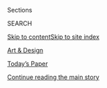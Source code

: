 <div id="app">

<div>

<div class="NYTAppHideMasthead css-zz1s19 e1suatyy0">

<div class="section css-ui9rw0 e1suatyy2">

<div class="css-11hrj97 er09x8g0">

<div class="css-6n7j50">

</div>

<span class="css-1dv1kvn">Sections</span>

<div class="css-10488qs">

<span class="css-1dv1kvn">SEARCH</span>

</div>

[Skip to content](#site-content)[Skip to site index](#site-index)

</div>

<div id="masthead-section-label" class="css-1fnb9ct eaxe0e00">

[Art &
Design](https://www.nytimes3xbfgragh.onion/section/arts/design)

</div>

<div class="css-10698na e1huz5gh0">

</div>

</div>

<div id="masthead-bar-one" class="section hasLinks css-15hmgas e1csuq9d3">

<div class="css-uqyvli e1csuq9d0">

</div>

<div class="css-1uqjmks e1csuq9d1">

</div>

<div class="css-9e9ivx">

[](https://myaccount.nytimes3xbfgragh.onion/auth/login?response_type=cookie&client_id=vi)

</div>

<div class="css-1bvtpon e1csuq9d2">

[Today’s Paper](https://www.nytimes3xbfgragh.onion/section/todayspaper)

</div>

</div>

</div>

</div>

<div data-aria-hidden="false">

<div id="site-content" data-role="main">

<div id="top-wrapper" class="css-15p45cc eaca97t0" type="top">

<div id="top-slug" class="css-19x0jxb eaca97t1" hidden="">

Advertisement

</div>

[Continue reading the main
story](#after-top)

<div class="ad top-wrapper" style="text-align:center;height:100%;display:block;min-height:90px">

<div id="top" class="place-ad" data-position="top" data-size-key="top">

</div>

</div>

<div id="after-top">

</div>

</div>

<div id="collection-design" class="section css-15h4p1b e9abtgs0">

<div class="css-1j21atc e1svk9qx1">

<div class="css-fmiefx e1svk9qx2">

<div class="css-1hk7r2m eu54l5x0">

<div id="sponsor-wrapper" class="css-7a1pgi eaca97t0" type="sponsor" hidden="">

<div id="sponsor-slug" class="css-1l4mleb eaca97t1" hidden="">

Supported by

</div>

[Continue reading the main
story](#after-sponsor)

<div id="sponsor" class="ad sponsor-wrapper" style="text-align:left;height:100%;display:block">

</div>

<div id="after-sponsor">

</div>

</div>

</div>

### <span class="css-hue6tr ezz4tcd1">[Arts](/section/arts)</span>

</div>

<div class="css-nfcc9b e1svk9qx3">

<div class="css-vl9dhg e1svk9qx5">

<div class="css-1nrhkj6 e1svk9qx6">

# Art & Design

<div class="follow-button-placeholder" data-collection-id="">

</div>

</div>

</div>

</div>

</div>

<div class="css-4svvz1 ekkqrpp0">

<div id="collection-highlights-container" class="section css-18l1u7x e46isfb1">

<div class="css-gfgt40 ekkqrpp1">

## Highlights

1.  ![<span class="css-1nk1g0h e1oaj3zl2"><span class="css-1dv1kvn">Credit</span>Kerry
    James Marshall and David
    Zwirner</span>](https://static01.graylady3jvrrxbe.onion/images/2020/07/31/arts/30kerryjames-audobon7/30kerryjames-audobon7-videoLarge.jpg)
    
    <div class="css-10wtrbd">
    
    <div class="css-1dqkjed">
    
    [![](https://static01.graylady3jvrrxbe.onion/images/2020/07/31/arts/30kerryjames-audobon7/30kerryjames-audobon7-thumbStandard.jpg)](/2020/07/29/arts/design/kerry-james-marshall-audubon.html)
    
    </div>
    
    ## [Kerry James Marshall’s Black Birds Take Flight in a New Series](/2020/07/29/arts/design/kerry-james-marshall-audubon.html)
    
    Inspired by John James Audubon, the painter explores the societal
    “pecking order” in two works that dovetail with “this mystery
    about whether or not Audubon himself was
    Black.”
    
    <span class="css-me3p27"></span><span class="css-1dydysp e4e4i5l3"></span><span class="css-9voj2j">By
    <span class="css-1baulvz last-byline" itemprop="name">Ted
    Loos</span></span>
    
    </div>

2.  ![<span class="css-1nk1g0h e1oaj3zl2"><span class="css-1dv1kvn">Credit</span>Bettmann/Getty
    Images</span>](https://static01.graylady3jvrrxbe.onion/images/2020/07/31/arts/30olympics-notebook15/30olympics-notebook15-videoLarge-v2.jpg)
    
    <div class="css-10wtrbd">
    
    <div class="css-1dqkjed">
    
    [![](https://static01.graylady3jvrrxbe.onion/images/2020/07/31/arts/30olympics-notebook15/30olympics-notebook15-thumbStandard-v2.jpg)](/2020/07/30/arts/design/tokyo-olympics-1964-design.html)
    
    </div>
    
    ### Critic’s Notebook
    
    ## [The 1964 Olympics Certified a New Japan, in Steel and on the Screen](/2020/07/30/arts/design/tokyo-olympics-1964-design.html)
    
    The world’s elite athletes would have been in Tokyo right now if not
    for the coronavirus pandemic. When they went half a century ago,
    they discovered a capital transformed by
    design.
    
    <span class="css-me3p27"></span><span class="css-1dydysp e4e4i5l3"></span><span class="css-9voj2j">By
    <span class="css-1baulvz last-byline" itemprop="name">Jason
    Farago</span></span>
    
    </div>

3.  1.  ![<span class="css-1nk1g0h e1oaj3zl2"><span class="css-1dv1kvn">Credit</span>Piotr
        Redlinski for The New York
        Times</span>](https://static01.graylady3jvrrxbe.onion/images/2020/08/01/arts/31hagia-1/31hagia-1-videoLarge.jpg)
        
        <div class="css-10wtrbd">
        
        ## [How a Historian Stuffed Hagia Sophia’s Sound Into a Studio](/2020/07/30/arts/music/hagia-sophia-acoustics-music.html)
        
        <div class="css-ajkwsy">
        
        [![](https://static01.graylady3jvrrxbe.onion/images/2020/08/01/arts/31hagia-1/31hagia-1-thumbStandard.jpg)](/2020/07/30/arts/music/hagia-sophia-acoustics-music.html)
        
        </div>
        
        Bissera Pentcheva used virtual acoustics to bring Istanbul to
        California and reconstruct the sonic world of Byzantine
        cathedral
        music.
        
        <span class="css-me3p27"></span><span class="css-1dydysp e4e4i5l3"></span><span class="css-9voj2j">By
        <span class="css-1baulvz last-byline" itemprop="name">Corinna da
        Fonseca-Wollheim</span></span>
        
        </div>
    
    2.  ![<span class="css-1nk1g0h e1oaj3zl2"><span class="css-1dv1kvn">Credit</span></span>](https://static01.graylady3jvrrxbe.onion/images/2020/07/31/arts/31surfacing-virus-souvenirs3-13/31surfacing-virus-souvenirs3-13-videoLarge.png)
        
        <div class="css-10wtrbd">
        
        ### Surfacing
        
        ## [The Strange Lives of Objects in the Coronavirus Era](/2020/08/01/arts/design/virus-design-objects.html)
        
        <div class="css-ajkwsy">
        
        [![](https://static01.graylady3jvrrxbe.onion/images/2020/07/31/arts/31surfacing-virus-souvenirs3-13/31surfacing-virus-souvenirs3-13-thumbStandard.png)](/2020/08/01/arts/design/virus-design-objects.html)
        
        </div>
        
        The pandemic has inspired a flurry of new and novel items — and
        given ordinary ones new
        meanings.
        
        <span class="css-me3p27"></span><span class="css-1dydysp e4e4i5l3"></span><span class="css-9voj2j">By
        <span class="css-1baulvz" itemprop="name">Sophie Haigney</span>
        and <span class="css-1baulvz last-byline" itemprop="name">Peter
        Arkle</span></span>
        
        </div>

</div>

<div class="css-1xdhyk6 e46isfb0">

<div class="css-zk12ih ef6si7p0">

1.  ![<span class="css-1hhnwbi e1oaj3zl2"><span class="css-1dv1kvn">Credit</span>Pool
    photo by Alexander
    Nemenov</span>](https://static01.graylady3jvrrxbe.onion/images/2020/07/29/arts/29senateart1/merlin_170681682_ba7f8999-e872-4eaf-bc7b-b1553b6f9059-videoLarge.jpg)
    
    <div class="css-10wtrbd">
    
    ## [Senate Report: Opaque Art Market Helped Oligarchs Evade Sanctions](/2020/07/29/arts/design/senate-report-art-market-russia-oligarchs-sanctions.html)
    
    Congressional investigators said companies tied to two Russians
    under sanctions were able to buy art using shell companies and an
    intermediary.
    
    <span class="css-me3p27"></span><span class="css-1dydysp e4e4i5l3"></span><span class="css-9voj2j">By
    <span class="css-1baulvz last-byline" itemprop="name">Graham
    Bowley</span></span>
    
    </div>

2.  ![<span class="css-1hhnwbi e1oaj3zl2"><span class="css-1dv1kvn">Credit</span>Van
    Gogh
    Museum</span>](https://static01.graylady3jvrrxbe.onion/images/2020/07/30/arts/28van-gogh2/28van-gogh2-videoLarge-v2.jpg)
    
    <div class="css-10wtrbd">
    
    ## [A Clue to van Gogh’s Final Days Is Found in His Last Painting](/2020/07/28/arts/design/vincent-van-gogh-tree-roots.html)
    
    A researcher says he has uncovered the precise location where the
    artist painted “Tree Roots,” thought to be the last piece he worked
    on the day he suffered a fatal gunshot
    wound.
    
    <span class="css-me3p27"></span><span class="css-1dydysp e4e4i5l3"></span><span class="css-9voj2j">By
    <span class="css-1baulvz last-byline" itemprop="name">Nina
    Siegal</span></span>
    
    </div>

3.  ![<span class="css-1hhnwbi e1oaj3zl2"><span class="css-1dv1kvn">Credit</span>Ben
    Serar</span>](https://static01.graylady3jvrrxbe.onion/images/2020/07/30/arts/29doylelane14/29doylelane14-videoLarge.jpg)
    
    <div class="css-10wtrbd">
    
    ## [Adding a New Name to the Canon in Clay: Doyle Lane](/2020/07/29/arts/design/doyle-lane-ceramics.html)
    
    The underrecognized Black ceramist made tiny “weed pots” in the
    1960s and ’70s that are seen today on a fresh
    pedestal.
    
    <span class="css-me3p27"></span><span class="css-1dydysp e4e4i5l3"></span><span class="css-9voj2j">By
    <span class="css-1baulvz last-byline" itemprop="name">Jonathan
    Griffin</span></span>
    
    </div>

4.  ### Art Reviews
    
    ![<span class="css-1hhnwbi e1oaj3zl2"><span class="css-1dv1kvn">Credit</span>Nasreen
    Mohamedi, via the artist's estate and Talwar
    Gallery</span>](https://static01.graylady3jvrrxbe.onion/images/2020/07/29/arts/29virtual-galleries-lead/merlin_174905502_0dcea2b2-ee85-4661-ae03-07d1eba099ba-videoLarge.jpg)
    
    <div class="css-10wtrbd">
    
    ## [Three Art Gallery Shows to See Right Now](/2020/07/30/arts/design/virtual-art-gallery-shows.html)
    
    Galleries and museums are getting creative about presenting work
    online during the pandemic. Some are open for in-person visits. Here
    are shows worth viewing either
    way.
    
    <span class="css-me3p27"></span><span class="css-1dydysp e4e4i5l3"></span><span class="css-9voj2j">By
    <span class="css-1baulvz" itemprop="name">Roberta Smith</span>,
    <span class="css-1baulvz" itemprop="name">Jillian Steinhauer</span>
    and <span class="css-1baulvz last-byline" itemprop="name">Martha
    Schwendener</span></span>
    
    </div>

5.  ![<span class="css-1hhnwbi e1oaj3zl2"><span class="css-1dv1kvn">Credit</span>Hana
    Miletic/Home
    Cooking</span>](https://static01.graylady3jvrrxbe.onion/images/2020/07/29/arts/29instagram-art1/29instagram-art1-videoLarge.jpg)
    
    <div class="css-10wtrbd">
    
    ## [Five Art Accounts to Follow on Instagram Now](/2020/07/29/arts/design/art-accounts-to-follow-instagram.html)
    
    Our critic shares accounts that make her feel, think and see in new
    ways — something that feels especially vital right
    now.
    
    <span class="css-me3p27"></span><span class="css-1dydysp e4e4i5l3"></span><span class="css-9voj2j">By
    <span class="css-1baulvz last-byline" itemprop="name">Jillian
    Steinhauer</span></span>
    
    </div>

</div>

</div>

</div>

<div id="mid1-wrapper" class="css-1mn4oms eaca97t0" type="rank">

<div id="mid1-slug" class="css-1tag3rd eaca97t1">

Advertisement

</div>

[Continue reading the main
story](#after-mid1)

<div id="mid1" class="ad mid1-wrapper" style="text-align:center;height:100%;display:block">

</div>

<div id="after-mid1">

</div>

</div>

</div>

<div class="css-185go5a e1o5byef0">

<div class="css-15cbhtu">

  - [Latest](#stream-panel)
  - <span class="css-6n7j50">Search</span>
    <div class="control">
    <div class="label-container css-1dv1kvn">
    Search
    </div>
    <div class="css-wm4t3d">
    **<span id="clear-search-input" class="css-1dv1kvn">Clear this text
    input</span>
    </div>
    </div>
    <span class="css-1iovbfw"></span>

<div id="stream-panel" class="section css-8msx5b e1jz0cab1">

<div class="css-13mho3u">

1.  
    
    <div class="css-1cp3ece">
    
    <div class="css-1l4spti">
    
    [](/2020/08/03/arts/design/sothebys-sales.html)
    
    <div class="css-79elbk">
    
    ![](https://static01.graylady3jvrrxbe.onion/images/2020/08/03/arts/03sothebys-item1/03sothebys-item1-thumbWide.jpg?quality=75&auto=webp&disable=upscale)
    
    </div>
    
    ## Sotheby’s Reports $2.5 Billion in Sales
    
    The auction house says that figure reflects a “resilient” market
    amid the coronavirus. But it represents a 25 percent decrease in
    auction sales, analysts say.
    
    <div class="css-1nqbnmb ea5icrr0">
    
    By <span class="css-1n7hynb">Scott
    Reyburn</span>
    
    </div>
    
    </div>
    
    <div class="css-1lc2l26 e1xfvim33">
    
    </div>
    
    </div>

2.  
    
    <div class="css-1cp3ece">
    
    <div class="css-1l4spti">
    
    [](/2020/07/31/arts/music/beyonce-black-is-king.html)
    
    <div class="css-79elbk">
    
    ![](https://static01.graylady3jvrrxbe.onion/images/2020/08/03/arts/31beyonce7/31beyonce7-thumbWide.jpg?quality=75&auto=webp&disable=upscale)
    
    </div>
    
    ## Beyoncé’s ‘Black Is King’: Let’s Discuss
    
    Six critics on the visual album rooted in her “Lion King”-inspired
    record “The Gift,” a grand statement of African-diaspora pride and
    creative power.
    
    <div class="css-1nqbnmb ea5icrr0">
    
    By <span class="css-1n7hynb">Jason Farago, Vanessa Friedman, Gia
    Kourlas, Wesley Morris, Jon Pareles <span>and</span> Salamishah
    Tillet</span>
    
    </div>
    
    </div>
    
    <div class="css-1lc2l26 e1xfvim33">
    
    </div>
    
    </div>

3.  
    
    <div class="css-1cp3ece">
    
    <div class="css-1l4spti">
    
    [](/2020/07/31/arts/design/heather-phillipson-fourth-plinth.html)
    
    <div class="css-79elbk">
    
    ![](https://static01.graylady3jvrrxbe.onion/images/2020/07/31/arts/31phillipson1/31phillipson1-thumbWide.jpg?quality=75&auto=webp&disable=upscale)
    
    </div>
    
    ## An Artist Having Fun While Waiting for Catastrophe
    
    Heather Phillipson’s works make viewers smile, but underneath their
    bright, over-the-top exteriors are dark, urgent messages.
    
    <div class="css-1nqbnmb ea5icrr0">
    
    By <span class="css-1n7hynb">Alex
    Marshall</span>
    
    </div>
    
    </div>
    
    <div class="css-1lc2l26 e1xfvim33">
    
    </div>
    
    </div>

4.  
    
    <div class="css-1cp3ece">
    
    <div class="css-1l4spti">
    
    [](/2020/07/31/science/alexandrian-glass-rome.html)
    
    <div class="css-79elbk">
    
    ![](https://static01.graylady3jvrrxbe.onion/images/2020/08/04/science/30TB-GLASS/30TB-GLASS-thumbWide.jpg?quality=75&auto=webp&disable=upscale)
    
    </div>
    
    ### <span class="css-m70j1g">Trilobites</span>
    
    ## The Romans Called it ‘Alexandrian Glass.’ Where Was It Really From?
    
    Trace quantities of isotopes hint at the true origin of a kind of
    glass that was highly prized in the Roman Empire.
    
    <div class="css-1nqbnmb ea5icrr0">
    
    By <span class="css-1n7hynb">Katherine
    Kornei</span>
    
    </div>
    
    </div>
    
    <div class="css-1lc2l26 e1xfvim33">
    
    </div>
    
    </div>

5.  
    
    <div class="css-1cp3ece">
    
    <div class="css-1l4spti">
    
    [](/2020/07/30/arts/design/american-museum-of-natural-history-reopen-covid.html)
    
    <div class="css-79elbk">
    
    ![](https://static01.graylady3jvrrxbe.onion/images/2020/07/31/arts/30amnh-item/merlin_160099131_78da8533-6717-4533-838c-d3d0823968d7-thumbWide.jpg?quality=75&auto=webp&disable=upscale)
    
    </div>
    
    ## American Museum of Natural History Announces September Reopening
    
    The museum said it is planning to reopen on Sept. 9, pending
    permission from state and city officials.
    
    <div class="css-1nqbnmb ea5icrr0">
    
    By <span class="css-1n7hynb">Sarah
    Bahr</span>
    
    </div>
    
    </div>
    
    <div class="css-1lc2l26 e1xfvim33">
    
    </div>
    
    </div>

6.  
    
    <div class="css-1cp3ece">
    
    <div class="css-1l4spti">
    
    [](/2020/07/30/arts/things-to-do-weekend-coronavirus.html)
    
    <div class="css-79elbk">
    
    ![](https://static01.graylady3jvrrxbe.onion/images/2020/07/30/arts/30wkd-arts-roundup-pop/30wkd-arts-roundup-pop-thumbWide-v3.jpg?quality=75&auto=webp&disable=upscale)
    
    </div>
    
    ### <span class="css-m70j1g">Weekend Roundup</span>
    
    ## 7 Things to Do This Weekend
    
    How can you get your cultural fix when many arts institutions remain
    closed? Our writers offer suggestions for what to listen to and
    watch.
    
    <div class="css-1nqbnmb ea5icrr0">
    
    </div>
    
    </div>
    
    <div class="css-1lc2l26 e1xfvim33">
    
    </div>
    
    </div>

7.  
    
    <div class="css-1cp3ece">
    
    <div class="css-1l4spti">
    
    [](/2020/07/30/arts/design/picasso-fishermen-mural-norway.html)
    
    <div class="css-79elbk">
    
    ![](https://static01.graylady3jvrrxbe.onion/images/2020/08/01/arts/30oslo-murals4/merlin_175103559_7903ded4-3ee3-483c-bb9c-1d23e48686ed-thumbWide.jpg?quality=75&auto=webp&disable=upscale)
    
    </div>
    
    ## Picasso Mural Torn From Building After Years of Dispute
    
    To the outrage of preservationists and art-world figures, the work
    was removed into storage on Thursday from the side of government
    offices facing demolition in Oslo.
    
    <div class="css-1nqbnmb ea5icrr0">
    
    By <span class="css-1n7hynb">Thomas
    Rogers</span>
    
    </div>
    
    </div>
    
    <div class="css-1lc2l26 e1xfvim33">
    
    </div>
    
    </div>

8.  
    
    <div class="css-1cp3ece">
    
    <div class="css-1l4spti">
    
    [](/2020/07/29/arts/national-endowment-for-the-humanities-grants.html)
    
    <div class="css-79elbk">
    
    ![](https://static01.graylady3jvrrxbe.onion/images/2020/07/29/arts/29neh-item/merlin_82731944_216fa980-c985-415e-9558-8f7564abdc3b-thumbWide.jpg?quality=75&auto=webp&disable=upscale)
    
    </div>
    
    ## National Endowment for the Humanities Announces New Grants
    
    This round of funding, the final for the fiscal year, totals $30
    million and will support 238 projects.
    
    <div class="css-1nqbnmb ea5icrr0">
    
    By <span class="css-1n7hynb">Lauren
    Messman</span>
    
    </div>
    
    </div>
    
    <div class="css-1lc2l26 e1xfvim33">
    
    </div>
    
    </div>

9.  
    
    <div class="css-1cp3ece">
    
    <div class="css-1l4spti">
    
    [](/2020/07/28/arts/design/sothebys-banksy-rembrandt.html)
    
    <div class="css-79elbk">
    
    ![](https://static01.graylady3jvrrxbe.onion/images/2020/07/30/arts/28sothebys-item1/28sothebys-item1-thumbWide.jpg?quality=75&auto=webp&disable=upscale)
    
    </div>
    
    ## Banksy and Rembrandt Boost Sotheby’s Sale to $192.7 Million
    
    The auction house held a livestream sale of 65 artworks from seven
    centuries titled “Rembrandt to Richter.”
    
    <div class="css-1nqbnmb ea5icrr0">
    
    By <span class="css-1n7hynb">Scott
    Reyburn</span>
    
    </div>
    
    </div>
    
    <div class="css-1lc2l26 e1xfvim33">
    
    </div>
    
    </div>

10. 
    
    <div class="css-1cp3ece">
    
    <div class="css-1l4spti">
    
    [](/2020/07/28/arts/design/national-museum-of-the-american-latino.html)
    
    <div class="css-79elbk">
    
    ![](https://static01.graylady3jvrrxbe.onion/images/2020/07/28/arts/28LATMUSEUM1/28LATMUSEUM1-thumbWide.jpg?quality=75&auto=webp&disable=upscale)
    
    </div>
    
    ## House Votes to Create a National Museum of the American Latino
    
    Plans for a museum devoted to the history and contributions of
    Latinos in the United States began forming in the 2000s, but
    legislation had not gained traction in Congress until now.
    
    <div class="css-1nqbnmb ea5icrr0">
    
    By <span class="css-1n7hynb">Julia Jacobs</span>
    
    </div>
    
    </div>
    
    <div class="css-1lc2l26 e1xfvim33">
    
    </div>
    
    </div>

<div class="css-13mho3u">

<div class="css-1t62hi8">

<div class="css-1stvaey">

Show
More

<div>

<div style="border:0;clip:rect(0 0 0 0);height:1px;margin:-1px;overflow:hidden;white-space:nowrap;padding:0;width:1px;position:absolute" data-role="log" data-aria-live="assertive">

</div>

<div style="border:0;clip:rect(0 0 0 0);height:1px;margin:-1px;overflow:hidden;white-space:nowrap;padding:0;width:1px;position:absolute" data-role="log" data-aria-live="assertive">

</div>

<div style="border:0;clip:rect(0 0 0 0);height:1px;margin:-1px;overflow:hidden;white-space:nowrap;padding:0;width:1px;position:absolute" data-role="log" data-aria-live="polite">

</div>

<div style="border:0;clip:rect(0 0 0 0);height:1px;margin:-1px;overflow:hidden;white-space:nowrap;padding:0;width:1px;position:absolute" data-role="log" data-aria-live="polite">

</div>

</div>

</div>

</div>

</div>

</div>

<div class="css-g6hk37 supplemental">

<div id="mid2-wrapper" class="css-10wkyv7 eaca97t0" type="lede">

<div id="mid2-slug" class="css-1tag3rd eaca97t1">

Advertisement

</div>

[Continue reading the main
story](#after-mid2)

<div id="mid2" class="ad mid2-wrapper" style="text-align:center;height:100%;display:block;min-height:250px">

</div>

<div id="after-mid2">

</div>

</div>

## Follow Us

<div class="module-body">

  - [**<span data-aria-hidden="true">@robertasmithnyt</span><span class="css-1dv1kvn">twitter
    page for
    @robertasmithnyt</span>](https://twitter.com/robertasmithnyt)
  - [**<span data-aria-hidden="true">@rpogrebin</span><span class="css-1dv1kvn">twitter
    page for
    @rpogrebin</span>](https://twitter.com/rpogrebin)
  - [**<span data-aria-hidden="true">@jsf</span><span class="css-1dv1kvn">twitter
    page for
    @jsf</span>](https://twitter.com/jsf)
  - [**<span data-aria-hidden="true">@nytimesarts</span><span class="css-1dv1kvn">twitter
    page for @nytimesarts</span>](https://twitter.com/nytimesarts)

</div>

<div id="mktg-wrapper" class="css-oxle51 eaca97t0" type="mktg">

<div id="mktg-slug" class="css-1tag3rd eaca97t1">

Advertisement

</div>

[Continue reading the main
story](#after-mktg)

<div id="mktg" class="ad mktg-wrapper" style="text-align:center;height:100%;display:block">

</div>

<div id="after-mktg">

</div>

</div>

</div>

</div>

</div>

</div>

</div>

</div>

## Site Index

<div>

</div>

## Site Information Navigation

  - [© <span>2020</span> <span>The New York Times
    Company</span>](https://help.nytimes3xbfgragh.onion/hc/en-us/articles/115014792127-Copyright-notice)

<!-- end list -->

  - [NYTCo](https://www.nytco.com/)
  - [Contact
    Us](https://help.nytimes3xbfgragh.onion/hc/en-us/articles/115015385887-Contact-Us)
  - [Work with us](https://www.nytco.com/careers/)
  - [Advertise](https://nytmediakit.com/)
  - [T Brand Studio](http://www.tbrandstudio.com/)
  - [Your Ad
    Choices](https://www.nytimes3xbfgragh.onion/privacy/cookie-policy#how-do-i-manage-trackers)
  - [Privacy](https://www.nytimes3xbfgragh.onion/privacy)
  - [Terms of
    Service](https://help.nytimes3xbfgragh.onion/hc/en-us/articles/115014893428-Terms-of-service)
  - [Terms of
    Sale](https://help.nytimes3xbfgragh.onion/hc/en-us/articles/115014893968-Terms-of-sale)
  - [Site
    Map](https://spiderbites.nytimes3xbfgragh.onion)
  - [Help](https://help.nytimes3xbfgragh.onion/hc/en-us)
  - [Subscriptions](https://www.nytimes3xbfgragh.onion/subscription?campaignId=37WXW)

</div>

</div>
